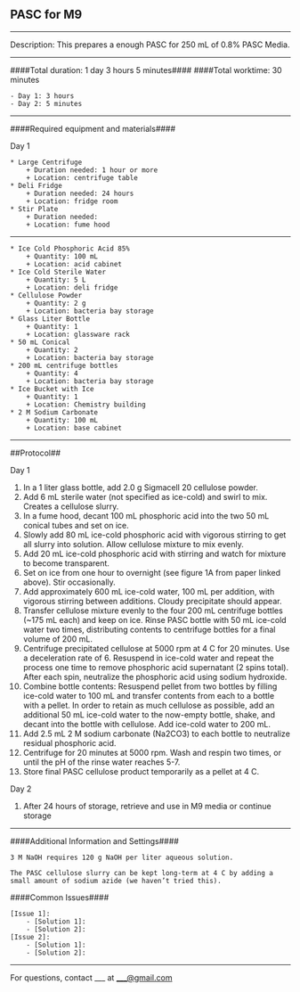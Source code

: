 
PASC for M9
--------------
- - - - - - - - - - - - - - - - - - - - - - - - - - - - - - - - - - - - - - - - - - - -
Description: This prepares a enough PASC for 250 mL of 0.8% PASC Media.

- - - - - - - - - - - - - - - - - - - - - - - - - - - - - - - - - - - - - - - - - - - -
####Total duration: 1 day 3 hours 5 minutes####
####Total worktime: 30 minutes

    - Day 1: 3 hours
	- Day 2: 5 minutes
    
- - - - - - - - - - - - - - - - - - - - - - - - - - - - - - - - - - - - - - - - - - - -

####Required equipment and materials####

Day 1

    * Large Centrifuge
        + Duration needed: 1 hour or more
        + Location: centrifuge table
    * Deli Fridge
        + Duration needed: 24 hours
        + Location: fridge room
	* Stir Plate
		+ Duration needed:
		+ Location: fume hood
  
------

    * Ice Cold Phosphoric Acid 85%
        + Quantity: 100 mL
        + Location: acid cabinet
    * Ice Cold Sterile Water
        + Quantity: 5 L
        + Location: deli fridge
	* Cellulose Powder
		+ Quantity: 2 g
		+ Location: bacteria bay storage
	* Glass Liter Bottle
		+ Quantity: 1
		+ Location: glassware rack
	* 50 mL Conical
		+ Quantity: 2
		+ Location: bacteria bay storage
	* 200 mL centrifuge bottles
		+ Quantity: 4
		+ Location: bacteria bay storage
	* Ice Bucket with Ice
		+ Quantity: 1
		+ Location: Chemistry building
	* 2 M Sodium Carbonate
		+ Quantity: 100 mL
		+ Location: base cabinet


- - - - - - - - - - - - - - - - - - - - - - - - - - - - - - - - - - - - - - - - - - - - 

##Protocol##

Day 1

1. In a 1 liter glass bottle, add 2.0 g Sigmacell 20 cellulose powder.
2. Add 6 mL sterile water (not specified as ice-cold) and swirl to mix. Creates a cellulose slurry.
3. In a fume hood, decant 100 mL phosphoric acid into the two 50 mL conical tubes and set on ice.
4. Slowly add 80 mL ice-cold phosphoric acid with vigorous stirring to get all slurry into solution. Allow cellulose mixture to mix evenly.
5. Add 20 mL ice-cold phosphoric acid with stirring and watch for mixture to become transparent.
6. Set on ice from one hour to overnight (see figure 1A from paper linked above). Stir occasionally.
7. Add approximately 600 mL ice-cold water, 100 mL per addition, with vigorous stirring between additions. Cloudy precipitate should appear.
8. Transfer cellulose mixture evenly to the four 200 mL centrifuge bottles (~175 mL each) and keep on ice. Rinse PASC bottle with 50 mL ice-cold water two times, distributing contents to centrifuge bottles for a final volume of 200 mL.
9. Centrifuge precipitated cellulose at 5000 rpm at 4 C for 20 minutes. Use a deceleration rate of 6. Resuspend in ice-cold water and repeat the process one time to remove phosphoric acid supernatant (2 spins total). After each spin, neutralize the phosphoric acid using sodium hydroxide.
10. Combine bottle contents: Resuspend pellet from two bottles by filling ice-cold water to 100 mL and transfer contents from each to a bottle with a pellet. In order to retain as much cellulose as possible, add an additional 50 mL ice-cold water to the now-empty bottle, shake, and decant into the bottle with cellulose. Add ice-cold water to 200 mL.
11. Add 2.5 mL 2 M sodium carbonate (Na2CO3) to each bottle to neutralize residual phosphoric acid.
12. Centrifuge for 20 minutes at 5000 rpm. Wash and respin two times, or until the pH of the rinse water reaches 5-7.
13. Store final PASC cellulose product temporarily as a pellet at 4 C. 

Day 2

1. After 24 hours of storage, retrieve and use in M9 media or continue storage


- - - - - - - - - - - - - - - - - - - - - - - - - - - - - - - - - - - - - - - - - - - - 
    
    
####Additional Information and Settings####


	3 M NaOH requires 120 g NaOH per liter aqueous solution.

	The PASC cellulose slurry can be kept long-term at 4 C by adding a small amount of sodium azide (we haven’t tried this).

####Common Issues####

    [Issue 1]:
        - [Solution 1]:
        - [Solution 2]:
    [Issue 2]:
        - [Solution 1]:
        - [Solution 2]:
- - - - - - - - - - - - - - - - - - - - - - - - - - - - - - - - - - - - - - - - - - - - 
       
For questions, contact ___ at ___@gmail.com    


